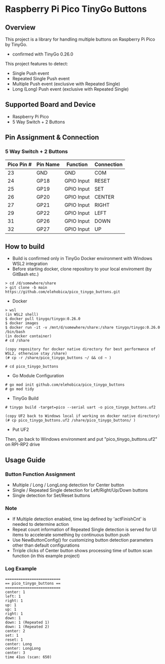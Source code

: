 # Raspberry Pi Pico TinyGo Buttons
## Overview
This project is a library for handling multiple buttons on Raspberry Pi Pico by TinyGo.
* confirmed with TinyGo 0.26.0

This project features to detect:
* Single Push event
* Repeated Single Push event
* Multiple Push event (exclusive with Repeated Single)
* Long (Long) Push event (exclusive with Repeated Single)

## Supported Board and Device
* Raspberry Pi Pico
* 5 Way Switch + 2 Buttons

## Pin Assignment & Connection
### 5 Way Switch + 2 Buttons
| Pico Pin # | Pin Name | Function | Connection |
----|----|----|----
| 23 | GND | GND | COM |
| 24 | GP18 | GPIO Input | RESET |
| 25 | GP19 | GPIO Input | SET |
| 26 | GP20 | GPIO Input | CENTER |
| 27 | GP21 | GPIO Input | RIGHT |
| 29 | GP22 | GPIO Input | LEFT |
| 31 | GP26 | GPIO Input | DOWN |
| 32 | GP27 | GPIO Input | UP |

## How to build
* Build is confirmed only in TinyGo Docker environment with Windows WSL2 integration
* Before starting docker, clone repository to your local enviroment (by GitBash etc.)
```
> cd /d/somewhere/share
> git clone -b main https://github.com/elehobica/pico_tinygo_buttons.git
```

* Docker
```
> wsl
(in WSL2 shell)
$ docker pull tinygo/tinygo:0.26.0
$ docker images
$ docker run -it -v /mnt/d/somewhere/share:/share tinygo/tinygo:0.26.0 /bin/bash
(in docker container)
# cd /share

(copy repository for docker native directory for best performance of WSL2, otherwise stay /share)
(# cp -r /share/pico_tinygo_buttons ~/ && cd ~ )

# cd pico_tinygo_buttons
```

* Go Module Configuration
```
# go mod init github.com/elehobica/pico_tinygo_buttons
# go mod tidy
```

* TinyGo Build
```
# tinygo build -target=pico --serial uart -o pico_tinygo_buttons.uf2

(copy UF2 back to Windows local if working on docker native directory)
(# cp pico_tinygo_buttons.uf2 /share/pico_tinygo_buttons/ )
```

* Put UF2 

Then, go back to Windows environment and put "pico_tinygo_buttons.uf2" on RPI-RP2 drive

## Usage Guide
### Button Function Assignment
* Multiple / Long / LongLong detection for Center button
* Single / Repeated Single detection for Left/Right/Up/Down buttons
* Single detection for Set/Reset buttons

### Note
* If Multiple detection enabled, time lag defined by 'actFinishCnt' is needed to determine action
* Repeat count information of Repeated Single detection is served for UI items to accelerate something by continuous button push
* Use NewButtonConfig() for customizing button detection parameters other than default configurations
* Trriple clicks of Center button shows processing time of button scan function (in this example project)

### Log Example
```
=========================
== pico_tinygo_buttons ==
=========================
center: 1
left: 1
right: 1
up: 1
up: 1
right: 1
down: 1
down: 1 (Repeated 1)
down: 1 (Repeated 2)
center: 2
set: 1
reset: 1
center: Long
center: LongLong
center: 3
time 41us (scan: 650)
```